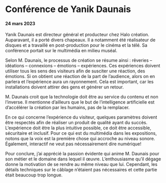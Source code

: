 # Conférence de Yanik Daunais
#### 24 mars 2023
Yanik Daunais est directeur général et producteur chez Halo création. Auparavant, il a porté divers chapeaux. Il a notamment été réalisateur de disques et a travaillé en post-production pour le cinéma et la télé. Sa conférence portait sur le multimédia en milieu muséal. 

Selon M. Daunais, le processus de création se résume ainsi : rêveries – idéations – connexions – émotions – expériences. Ces expériences doivent utiliser tous les sens des visiteurs afin de susciter une réaction, des émotions. Si on obtient une réaction de la part de l’audience, alors on en parlera et l’expérience aura un rayonnement. Cela est important, car les installations doivent attirer des gens et générer un retour.

M. Daunais croit que la technologie doit être au service du contenu et non l’inverse. Il mentionne d’ailleurs que le but de l’intelligence artificielle est d’accélérer la création par les humains, pas de la remplacer.

En ce qui concerne l’expérience du visiteur, quelques paramètres doivent être respectés afin de réaliser un produit de qualité ayant du succès. L’expérience doit être la plus intuitive possible, ce doit être accessible, sécuritaire et inclusif. Pour ce qui est du multimédia dans les expositions, notons que la voix est la première chose qui accroche au niveau sonore. Également, interactif ne veut pas nécessairement dire numérique!

Pour conclure, j’ai apprécié la passion évidente qui anime M. Daunais pour son métier et le domaine dans lequel il œuvre. L’enthousiasme qu’il dégage donne la motivation de se rendre au même niveau que lui. Cependant, les détails techniques sur le câblage n’étaient pas nécessaires et cette partie était beaucoup trop longue.
